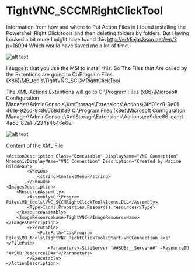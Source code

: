 # TightVNC_SCCMRightClickTool

Information from how and where to Put Action Files in I found installing the Powershell Right Click tools and then deleting folders by folders. But Having Looked a bit more I might have found this http://eddiejackson.net/wp/?p=16094
Which would have saved me a lot of time.

![alt text](https://i.imgur.com/bBGBcM8.png)

I suggest that you use the MSI to install this.
So The Files that Are called by the Extentions are going to
C:\Program Files (X86)\MB_tools\TightVNC_SCCMRightClickTool


The XML Actions Extentions will go to 
C:\Program Files (x86)\Microsoft Configuration Manager\AdminConsole\XmlStorage\Extensions\Actions\3fd01cd1-9e01-461e-92cd-94866b8d1f39
C:\Program Files (x86)\Microsoft Configuration Manager\AdminConsole\XmlStorage\Extensions\Actions\ed9dee86-eadd-4ac8-82a1-7234a4646e62

![alt text](https://i.imgur.com/0E7BoLD.png)

Content of the XML File
```
<ActionDescription Class="Executable" DisplayName="VNC Connection" MnemonicDisplayName="VNC Connection" Description="Created by Maxime Bilodeau">
		<ShowOn>
			<string>ContextMenu</string>
		</ShowOn>
<ImagesDescription>
	<ResourceAssembly>
		<Assembly>C:\Program Files\MB_tools\VNC_SCCMRightClickTool\Icons.DLL</Assembly>
		<Type>Icons.Properties.Resources.resources</Type>
	</ResourceAssembly>
	<ImageResourceName>TightVNC</ImageResourceName>
</ImagesDescription>
		<Executable>
			<FilePath>"C:\Program Files\MB_tools\TightVNC_RightClickTool\Start-VNCConnection.exe"</FilePath>
			    <Parameters>-SiteServer "##SUB:__Server##" -ResourceID "##SUB:ResourceID##"</Parameters>
		</Executable>
</ActionDescription>



```